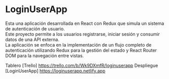 # LoginUserApp 
Esta una aplicación desarrollada en React con Redux que simula un sistema de autenticación de usuario.<br>
Este proyecto permite a los usuarios registrarse, iniciar sesión y consumir datos de una API externa.<br>
La aplicación se enfoca en la implementación de un flujo completo de autenticación utilizando Redux para la gestión del estado y React Router DOM para la navegación entre vistas.

Tablero [Trello] https://trello.com/b/Wk9DXmfR/loginuserapp
Despliegue [LoginUserApp] https://loginuserapp.netlify.app
